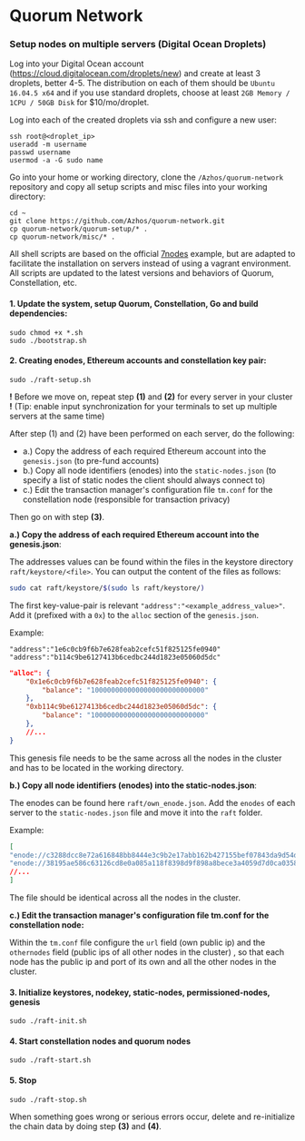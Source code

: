 # Quorum Network

### Setup nodes on multiple servers (Digital Ocean Droplets)

Log into your Digital Ocean account (<https://cloud.digitalocean.com/droplets/new>) and create at least 3 droplets, better 4-5. The distribution on each of them should be `Ubuntu 16.04.5 x64` and if you use standard droplets, choose at least `2GB Memory / 1CPU / 50GB Disk` for $10/mo/droplet.

Log into each of the created droplets via ssh and configure a new user:

```shell
ssh root@<droplet_ip>
useradd -m username
passwd username
usermod -a -G sudo name
```

Go into your home or working directory, clone the `/Azhos/quorum-network` repository and copy all setup scripts and misc files into your working directory:

```shell
cd ~
git clone https://github.com/Azhos/quorum-network.git
cp quorum-network/quorum-setup/* .
cp quorum-network/misc/* .
```

All shell scripts are based on the official [7nodes](https://github.com/jpmorganchase/quorum-examples/tree/master/examples/7nodes) example, but are adapted to facilitate the installation on servers instead of using a vagrant environment. All scripts are updated to the latest versions and behaviors of Quorum, Constellation, etc.

#### 1. Update the system, setup Quorum, Constellation, Go and build dependencies:

```shell
sudo chmod +x *.sh
sudo ./bootstrap.sh
```

#### 2. Creating enodes, Ethereum accounts and constellation key pair:

```shell
sudo ./raft-setup.sh
```

**!** Before we move on, repeat step **(1)** and **(2)** for every server in your cluster **!** (Tip: enable input synchronization for your terminals to set up multiple servers at the same time)

After step (1) and (2) have been performed on each server, do the following:

- a.) Copy the address of each required Ethereum account into the `genesis.json` (to pre-fund accounts)
- b.) Copy all node identifiers (enodes) into the `static-nodes.json` (to specify a list of static nodes the client should always connect to)
- c.) Edit the transaction manager's configuration file `tm.conf` for the constellation node (responsible for transaction privacy)

Then go on with step **(3)**.

**a.) Copy the address of each required Ethereum account into the genesis.json**:

The addresses values can be found within the files in the keystore directory `raft/keystore/<file>`. You can output the content of the files as follows:

```bash
sudo cat raft/keystore/$(sudo ls raft/keystore/) 
```

The first key-value-pair is relevant `"address":"<example_address_value>"`. Add it (prefixed with a `0x`) to the `alloc` section of the `genesis.json`.

Example:

`"address":"1e6c0cb9f6b7e628feab2cefc51f825125fe0940"`
`"address":"b114c9be6127413b6cedbc244d1823e05060d5dc"`

```json
"alloc": {
    "0x1e6c0cb9f6b7e628feab2cefc51f825125fe0940": {
        "balance": "1000000000000000000000000000"
    },
    "0xb114c9be6127413b6cedbc244d1823e05060d5dc": {
        "balance": "1000000000000000000000000000"    
    },
    //...
}
```

This genesis file needs to be the same across all the nodes in the cluster and has to be located in the working directory.

**b.) Copy all node identifiers (enodes) into the static-nodes.json**:

The enodes can be found here `raft/own_enode.json`. Add the `enodes` of each server to the `static-nodes.json` file and move it into the `raft` folder.

Example:

```json
[
"enode://c3288dcc8e72a616848bb8444e3c9b2e17abb162b427155bef07843da9d54dab39eecc7ba9c8d0d0f17aa5cf8cf28a222aef4d63c1f479e17a7370748f12f139@server_ip:21000?discport=0&raftport=23000",
"enode://38195ae586c63126cd8e0a085a118f8398d9f898a8bece3a4059d7d0ca03580e00c33a4a0d0bf0c8b82e30b82af4a58d5f182688280d6e942e8415e106f81e57@server_ip:21000?discport=0&raftport=23000",
//...
]
```

The file should be identical across all the nodes in the cluster.

**c.) Edit the transaction manager's configuration file tm.conf for the constellation node:**

Within the `tm.conf` file configure the `url` field (own public ip) and the `othernodes` field (public ips of all other nodes in the cluster) , so that each node has the public ip and port of its own and all the other nodes in the cluster.

#### 3. Initialize keystores, nodekey, static-nodes, permissioned-nodes, genesis

```shell
sudo ./raft-init.sh
```

#### 4. Start constellation nodes and quorum nodes

```shell
sudo ./raft-start.sh
```

#### 5. Stop

```shell
sudo ./raft-stop.sh
```

When something goes wrong or serious errors occur, delete and re-initialize the chain data by doing step **(3)** and **(4)**.
